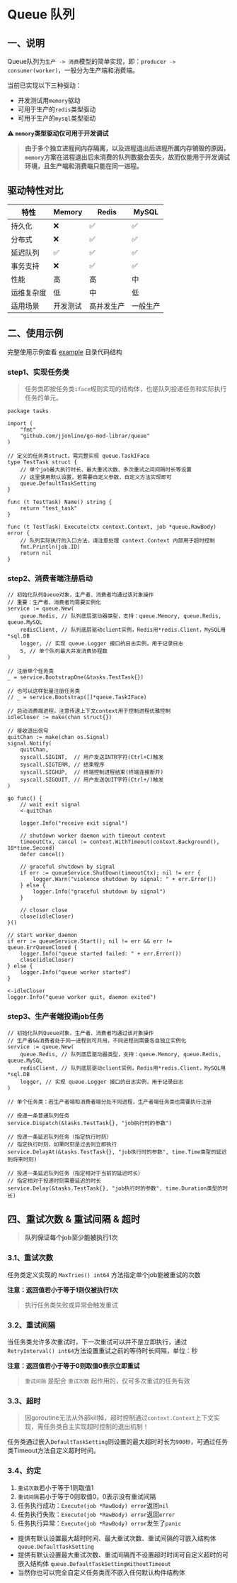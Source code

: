 # Queue 队列

## 一、说明

Queue队列为`生产 -> 消费`模型的简单实现，即：`producer -> consumer(worker)`，一般分为生产端和消费端。

当前已实现以下三种驱动：
- 开发测试用`memory`驱动
- 可用于生产的`redis`类型驱动  
- 可用于生产的`mysql`类型驱动

**⚠️ `memory`类型驱动仅可用于开发调试**

> **由于多个独立进程间内存隔离，以及进程退出后进程所属内存销毁的原因，`memory`方案在进程退出后未消费的队列数据会丢失，故而仅能用于开发调试环境，且生产端和消费端只能在同一进程。**

## 驱动特性对比

| 特性    | Memory | Redis | MySQL |
|-------|--------|-------|-------|
| 持久化   | ❌      | ✅     | ✅     |
| 分布式   | ❌      | ✅     | ✅     |
| 延迟队列  | ✅      | ✅     | ✅     |
| 事务支持  | ❌      | ✅     | ✅     |
| 性能    | 高      | 高     | 中     |
| 运维复杂度 | 低      | 中     | 低     |
| 适用场景  | 开发测试   | 高并发生产 | 一般生产  |

## 二、使用示例

完整使用示例查看 [example](https://github.com/jjonline/go-lib-backend/tree/master/queue/example) 目录代码结构

### step1、实现任务类

> 任务类即按任务类`iface`规则实现的结构体，也是队列投递任务和实际执行任务的单元。

````
package tasks

import (
    "fmt"
    "github.com/jjonline/go-mod-librar/queue"
)

// 定义的任务类struct，需完整实现 queue.TaskIFace
type TestTask struct {
    // 单个job最大执行时长、最大重试次数、多次重试之间间隔时长等设置
    // 这里使用默认设置，若需要自定义参数，自定义方法实现即可
    queue.DefaultTaskSetting
}

func (t TestTask) Name() string {
    return "test_task"
}

func (t TestTask) Execute(ctx context.Context, job *queue.RawBody) error {
    // 队列实际执行的入口方法，请注意处理 context.Context 内部用于超时控制 
    fmt.Println(job.ID)
    return nil
}
````

### step2、消费者端注册启动

````
// 初始化队列Queue对象，生产者、消费者均通过该对象操作
// 重要：生产者、消费者均需要实例化
service := queue.New(
    queue.Redis, // 队列底层驱动器类型，支持：queue.Memory, queue.Redis, queue.MySQL
    redisClient, // 队列底层驱动client实例，Redis用*redis.Client，MySQL用*sql.DB
    logger, // 实现 queue.Logger 接口的日志实例，用于记录日志
    5, // 单个队列最大并发消费协程数
)

// 注册单个任务类
_ = service.BootstrapOne(&tasks.TestTask{})

// 也可以这样批量注册任务类
// _ = service.Bootstrap([]*queue.TaskIFace)

// 启动消费端进程，注意传递上下文context用于控制进程优雅控制
idleCloser := make(chan struct{})

// 接收退出信号
quitChan := make(chan os.Signal)
signal.Notify(
    quitChan,
    syscall.SIGINT,  // 用户发送INTR字符(Ctrl+C)触发
    syscall.SIGTERM, // 结束程序
    syscall.SIGHUP,  // 终端控制进程结束(终端连接断开)
    syscall.SIGQUIT, // 用户发送QUIT字符(Ctrl+/)触发
)

go func() {
    // wait exit signal
    <-quitChan

    logger.Info("receive exit signal")

    // shutdown worker daemon with timeout context
    timeoutCtx, cancel := context.WithTimeout(context.Background(), 10*time.Second)
    defer cancel()
    
    // graceful shutdown by signal
    if err := queueService.ShutDown(timeoutCtx); nil != err {
        logger.Warn("violence shutdown by signal: " + err.Error())
    } else {
        logger.Info("graceful shutdown by signal")
    }

    // closer close
    close(idleCloser)
}()

// start worker daemon
if err := queueService.Start(); nil != err && err != queue.ErrQueueClosed {
    logger.Info("queue started failed: " + err.Error())
    close(idleCloser)
} else {
    logger.Info("queue worker started")
}

<-idleCloser
logger.Info("queue worker quit, daemon exited")
````

### step3、生产者端投递job任务

````
// 初始化队列Queue对象，生产者、消费者均通过该对象操作
// 生产者&&消费者处于同一进程则可共用，不同进程则需要各自独立实例化
service := queue.New(
    queue.Redis, // 队列底层驱动器类型，支持：queue.Memory, queue.Redis, queue.MySQL
    redisClient, // 队列底层驱动client实例，Redis用*redis.Client，MySQL用*sql.DB
    logger, // 实现 queue.Logger 接口的日志实例，用于记录日志
)

// 单个任务类：若生产者端和消费者端分处不同进程，生产者端任务类也需要执行注册

// 投递一条普通队列任务
service.Dispatch(&tasks.TestTask{}, "job执行时的参数")

// 投递一条延迟队列任务（指定执行时刻）
// 指定执行时刻，如果时刻是过去则立即执行
service.DelayAt(&tasks.TestTask{}, "job执行时的参数", time.Time类型的延迟到将来时刻)

// 投递一条延迟队列任务（指定相对于当前的延迟时长）
// 指定相对于投递时刻需要延迟的时长
service.Delay(&tasks.TestTask{}, "job执行时的参数", time.Duration类型的时长)
````

## 四、重试次数 & 重试间隔 & 超时

> **队列保证每个job至少能被执行1次**

### 3.1、重试次数

任务类定义实现的 `MaxTries() int64` 方法指定单个job能被重试的次数

**注意：返回值若小于等于1则仅被执行1次**

> 执行任务类失败或异常会触发重试

### 3.2、重试间隔

当任务类允许多次重试时，下一次重试可以并不是立即执行，通过`RetryInterval() int64`方法设置重试之前的等待时长间隔，单位：秒

**注意：返回值若小于等于0则取值0表示立即重试**

> `重试间隔` 是配合 `重试次数` 起作用的，仅可多次重试的任务有效

### 3.3、超时

> 因goroutine无法从外部kill掉，超时控制通过`context.Context`上下文实现，需任务类自主实现超时控制的退出机制！

任务类通过嵌入`DefaultTaskSetting`则设置的最大超时时长为`900秒`，可通过任务类Timeout方法自定义超时时间。

### 3.4、约定

1. `重试次数`若小于等于1则取值1
2. `重试间隔`若小于等于0则取值0，0表示没有重试间隔
3. 任务执行成功：`Execute(job *RawBody) error`返回`nil`
4. 任务执行失败：`Execute(job *RawBody) error`返回`error`
5. 任务执行异常：`Execute(job *RawBody) error`发生了`panic`

* 提供有默认设置最大超时时间、最大重试次数、重试间隔的可嵌入结构体 `queue.DefaultTaskSetting`
* 提供有默认设置最大重试次数、重试间隔而不设置超时时间可自定义超时的可嵌入结构体 `queue.DefaultTaskSettingWithoutTimeout`
* 当然你也可以完全自定义任务类而不嵌入任何默认构件结构体
